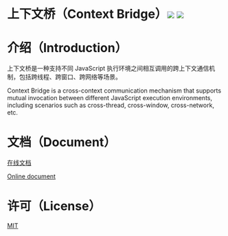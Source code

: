 # 上下文桥（Context Bridge）<a href="https://github.com/memo-cn/context-bridge/blob/main/context-bridge/README.md"><img src="https://img.shields.io/npm/v/context-bridge.svg" /></a> <a href="https://github.com/memo-cn/context-bridge/blob/main/context-bridge/README.md"><img src="https://packagephobia.now.sh/badge?p=context-bridge" /></a>

# 介绍（Introduction）

上下文桥是一种支持不同 JavaScript 执行环境之间相互调用的跨上下文通信机制，包括跨线程、跨窗口、跨网络等场景。

Context Bridge is a cross-context communication mechanism that supports mutual invocation between different JavaScript execution environments, including scenarios such as cross-thread, cross-window, cross-network, etc.

# 文档（Document）

[在线文档](https://memo-cn.github.io/context-bridge/zh-CN/)

[Online document](https://memo-cn.github.io/context-bridge/en-US/)

# 许可（License）

[MIT](./LICENSE)
